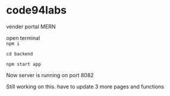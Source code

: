 # code94labs
vender portal MERN

open terminal  
```npm i```

```cd backend```  

```npm start app```  

Now server is running on port 8082  

Still working on this. have to update 3 more pages and functions
